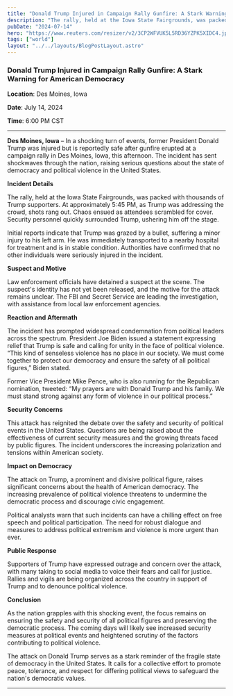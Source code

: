 ```yaml
---
title: "Donald Trump Injured in Campaign Rally Gunfire: A Stark Warning for American Democracy"
description: "The rally, held at the Iowa State Fairgrounds, was packed with thousands of Trump supporters. At approximately 5:45 PM"
pubDate: "2024-07-14"
hero: "https://www.reuters.com/resizer/v2/3CP2WFVUK5L5RD36YZPK5XIDC4.jpg?auth=b4f059e104fd82c37260361792ff7e16af24660742b24278c59a85e834031d57&height=1005&width=1920&quality=80&smart=true"
tags: ["world"]
layout: "../../layouts/BlogPostLayout.astro"
---
```

### Donald Trump Injured in Campaign Rally Gunfire: A Stark Warning for American Democracy

**Location**: Des Moines, Iowa

**Date**: July 14, 2024

**Time**: 6:00 PM CST

---

**Des Moines, Iowa** – In a shocking turn of events, former President Donald Trump was injured but is reportedly safe after gunfire erupted at a campaign rally in Des Moines, Iowa, this afternoon. The incident has sent shockwaves through the nation, raising serious questions about the state of democracy and political violence in the United States.

**Incident Details**

The rally, held at the Iowa State Fairgrounds, was packed with thousands of Trump supporters. At approximately 5:45 PM, as Trump was addressing the crowd, shots rang out. Chaos ensued as attendees scrambled for cover. Security personnel quickly surrounded Trump, ushering him off the stage.

Initial reports indicate that Trump was grazed by a bullet, suffering a minor injury to his left arm. He was immediately transported to a nearby hospital for treatment and is in stable condition. Authorities have confirmed that no other individuals were seriously injured in the incident.

**Suspect and Motive**

Law enforcement officials have detained a suspect at the scene. The suspect's identity has not yet been released, and the motive for the attack remains unclear. The FBI and Secret Service are leading the investigation, with assistance from local law enforcement agencies.

**Reaction and Aftermath**

The incident has prompted widespread condemnation from political leaders across the spectrum. President Joe Biden issued a statement expressing relief that Trump is safe and calling for unity in the face of political violence. “This kind of senseless violence has no place in our society. We must come together to protect our democracy and ensure the safety of all political figures,” Biden stated.

Former Vice President Mike Pence, who is also running for the Republican nomination, tweeted: “My prayers are with Donald Trump and his family. We must stand strong against any form of violence in our political process.”

**Security Concerns**

This attack has reignited the debate over the safety and security of political events in the United States. Questions are being raised about the effectiveness of current security measures and the growing threats faced by public figures. The incident underscores the increasing polarization and tensions within American society.

**Impact on Democracy**

The attack on Trump, a prominent and divisive political figure, raises significant concerns about the health of American democracy. The increasing prevalence of political violence threatens to undermine the democratic process and discourage civic engagement. 

Political analysts warn that such incidents can have a chilling effect on free speech and political participation. The need for robust dialogue and measures to address political extremism and violence is more urgent than ever.

**Public Response**

Supporters of Trump have expressed outrage and concern over the attack, with many taking to social media to voice their fears and call for justice. Rallies and vigils are being organized across the country in support of Trump and to denounce political violence.

**Conclusion**

As the nation grapples with this shocking event, the focus remains on ensuring the safety and security of all political figures and preserving the democratic process. The coming days will likely see increased security measures at political events and heightened scrutiny of the factors contributing to political violence.

The attack on Donald Trump serves as a stark reminder of the fragile state of democracy in the United States. It calls for a collective effort to promote peace, tolerance, and respect for differing political views to safeguard the nation's democratic values.

---